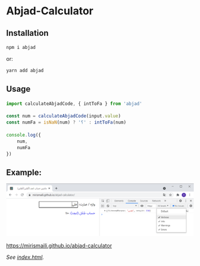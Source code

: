 # Abjad-Calculator

## Installation

```bash
npm i abjad
```

or:

```bash
yarn add abjad
```

## Usage

```javascript
import calculateAbjadCode, { intToFa } from 'abjad'

const num = calculateAbjadCode(input.value)
const numFa = isNaN(num) ? '؟' : intToFa(num)

console.log({
	num,
	numFa
})
```

## Example:

[![ماشین حساب ابجد (آنلاین/آفلاین)](https://raw.githubusercontent.com/mirismaili/abjad-calculator/main/res/sample.png)](https://mirismaili.github.io/abjad-calculator)

https://mirismaili.github.io/abjad-calculator

*See [index.html](https://github.com/mirismaili/abjad-calculator/blob/main/index.html).*
